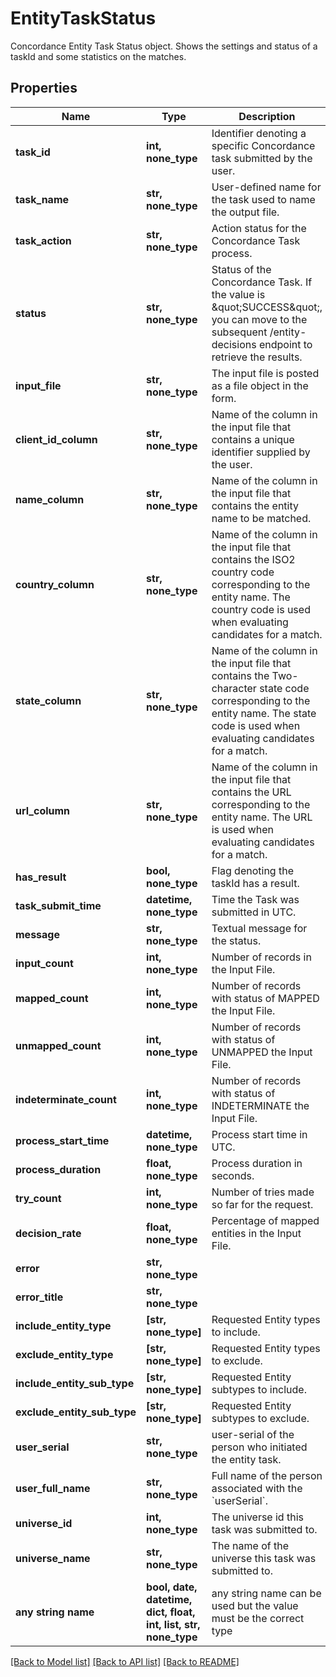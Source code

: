 # EntityTaskStatus

Concordance Entity Task Status object. Shows the settings and status of a taskId and some statistics on the matches. 

## Properties
Name | Type | Description | Notes
------------ | ------------- | ------------- | -------------
**task_id** | **int, none_type** | Identifier denoting a specific Concordance task submitted by the user. | [optional] 
**task_name** | **str, none_type** | User-defined name for the task used to name the output file. | [optional] 
**task_action** | **str, none_type** | Action status for the Concordance Task process. | [optional] 
**status** | **str, none_type** | Status of the Concordance Task. If the value is \&quot;SUCCESS\&quot;, you can move to the subsequent /entity-decisions endpoint to retrieve the results. | [optional] 
**input_file** | **str, none_type** | The input file is posted as a file object in the form.  | [optional] 
**client_id_column** | **str, none_type** | Name of the column in the input file that contains a unique identifier supplied by the user. | [optional] 
**name_column** | **str, none_type** | Name of the column in the input file that contains the entity name to be matched. | [optional] 
**country_column** | **str, none_type** | Name of the column in the input file that contains the ISO2 country code corresponding to the entity name.  The country code is used when evaluating candidates for a match.  | [optional] 
**state_column** | **str, none_type** | Name of the column in the input file that contains the Two-character state code corresponding to the entity name. The state code is used when evaluating candidates for a match.  | [optional] 
**url_column** | **str, none_type** | Name of the column in the input file that contains the URL corresponding to the entity name. The URL is used when evaluating candidates for a match.  | [optional] 
**has_result** | **bool, none_type** | Flag denoting the taskId has a result. | [optional] 
**task_submit_time** | **datetime, none_type** | Time the Task was submitted in UTC. | [optional] 
**message** | **str, none_type** | Textual message for the status. | [optional] 
**input_count** | **int, none_type** | Number of records in the Input File. | [optional] 
**mapped_count** | **int, none_type** | Number of records with status of MAPPED the Input File. | [optional] 
**unmapped_count** | **int, none_type** | Number of records with status of UNMAPPED the Input File. | [optional] 
**indeterminate_count** | **int, none_type** | Number of records with status of INDETERMINATE the Input File. | [optional] 
**process_start_time** | **datetime, none_type** | Process start time in UTC. | [optional] 
**process_duration** | **float, none_type** | Process duration in seconds. | [optional] 
**try_count** | **int, none_type** | Number of tries made so far for the request. | [optional] 
**decision_rate** | **float, none_type** | Percentage of mapped entities in the Input File. | [optional] 
**error** | **str, none_type** |  | [optional] 
**error_title** | **str, none_type** |  | [optional] 
**include_entity_type** | **[str, none_type]** | Requested Entity types to include.  | [optional] 
**exclude_entity_type** | **[str, none_type]** | Requested Entity types to exclude.  | [optional] 
**include_entity_sub_type** | **[str, none_type]** | Requested Entity subtypes to include.  | [optional] 
**exclude_entity_sub_type** | **[str, none_type]** | Requested Entity subtypes to exclude.  | [optional] 
**user_serial** | **str, none_type** | user-serial of the person who initiated the entity task. | [optional] 
**user_full_name** | **str, none_type** | Full name of the person associated with the &#x60;userSerial&#x60;.  | [optional] 
**universe_id** | **int, none_type** | The universe id this task was submitted to.  | [optional] 
**universe_name** | **str, none_type** | The name of the universe this task was submitted to.  | [optional] 
**any string name** | **bool, date, datetime, dict, float, int, list, str, none_type** | any string name can be used but the value must be the correct type | [optional]

[[Back to Model list]](../README.md#documentation-for-models) [[Back to API list]](../README.md#documentation-for-api-endpoints) [[Back to README]](../README.md)


